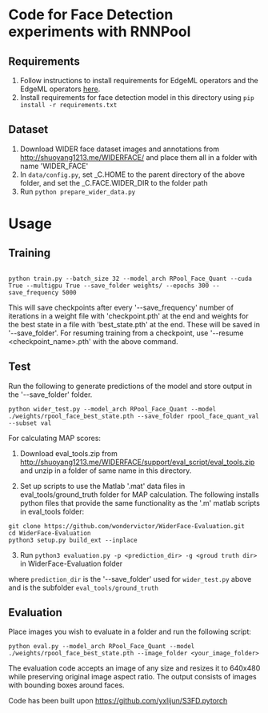 # Code for Face Detection experiments with RNNPool
## Requirements
1. Follow instructions to install requirements for EdgeML operators and the EdgeML operators [here](pytorch/README.md).
2. Install requirements for face detection model in this directory using
``` pip install -r requirements.txt ``` 

## Dataset
1. Download WIDER face dataset images and annotations from http://shuoyang1213.me/WIDERFACE/ and place them all in a folder with name 'WIDER_FACE'
2. In `data/config.py`, set _C.HOME to the parent directory of the above folder, and set the _C.FACE.WIDER_DIR to the folder path 
3. Run
``` python prepare_wider_data.py ```


# Usage
## Training

```shell

python train.py --batch_size 32 --model_arch RPool_Face_Quant --cuda True --multigpu True --save_folder weights/ --epochs 300 --save_frequency 5000 

```
This will save checkpoints after every '--save_frequency' number of iterations in a weight file with 'checkpoint.pth' at the end and weights for the best state in a file with 'best_state.pth' at the end. These will be saved in '--save_folder'. For resuming training from a checkpoint, use '--resume <checkpoint_name>.pth' with the above command.


## Test
Run the following to generate predictions of the model and store output in the '--save_folder' folder.
```shell
python wider_test.py --model_arch RPool_Face_Quant --model ./weights/rpool_face_best_state.pth --save_folder rpool_face_quant_val --subset val
```
 
For calculating MAP scores:

1. Download eval_tools.zip from http://shuoyang1213.me/WIDERFACE/support/eval_script/eval_tools.zip and unzip in a folder of same name in this directory.

2. Set up scripts to use the Matlab '.mat' data files in eval_tools/ground_truth folder for MAP calculation. The following installs python files that provide the same functionality as the '.m' matlab scripts in eval_tools folder:
``` 
git clone https://github.com/wondervictor/WiderFace-Evaluation.git
cd WiderFace-Evaluation 
python3 setup.py build_ext --inplace
```

3. Run ```python3 evaluation.py -p <prediction_dir> -g <groud truth dir>``` in WiderFace-Evaluation folder

where `prediction_dir` is the '--save_folder' used for `wider_test.py` above and <groud truth dir> is the subfolder `eval_tools/ground_truth`


## Evaluation
Place images you wish to evaluate in a folder and run the following script:
```shell
python eval.py --model_arch RPool_Face_Quant --model ./weights/rpool_face_best_state.pth --image_folder <your_image_folder>
```
The evaluation code accepts an image of any size and resizes it to 640x480 while preserving original image aspect ratio. The output consists of images with bounding boxes around faces.

Code has been built upon https://github.com/yxlijun/S3FD.pytorch
